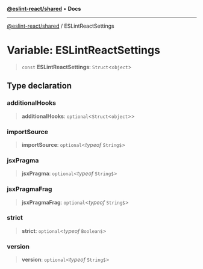 [**@eslint-react/shared**](../README.md) • **Docs**

***

[@eslint-react/shared](../README.md) / ESLintReactSettings

# Variable: ESLintReactSettings

> `const` **ESLintReactSettings**: `Struct`\<`object`\>

## Type declaration

### additionalHooks

> **additionalHooks**: `optional`\<`Struct`\<`object`\>\>

### importSource

> **importSource**: `optional`\<*typeof* `String$`\>

### jsxPragma

> **jsxPragma**: `optional`\<*typeof* `String$`\>

### jsxPragmaFrag

> **jsxPragmaFrag**: `optional`\<*typeof* `String$`\>

### strict

> **strict**: `optional`\<*typeof* `Boolean$`\>

### version

> **version**: `optional`\<*typeof* `String$`\>
